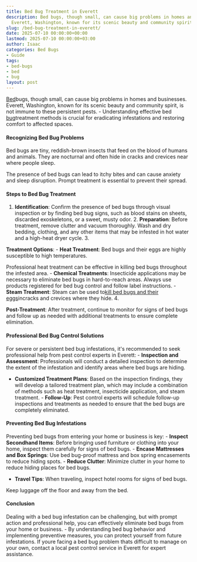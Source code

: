 ```yaml
---
title: Bed Bug Treatment in Everett
description: Bed bugs, though small, can cause big problems in homes and businesses.
  Everett, Washington, known for its scenic beauty and community spirit, is not immune...
slug: /bed-bug-treatment-in-everett/
date: 2025-07-10 00:00:00+00:00
lastmod: 2025-07-10 00:00:00+03:00
author: Isaac
categories: Bed Bugs
- Guide
tags:
- bed-bugs
- bed
- bug
layout: post
---
```

[Bed](https://pestpolicy.com/bed-bug-bites-vs-mosquito-bites/)bugs, though small, can cause big problems in homes and businesses. Everett, Washington, known for its scenic beauty and community spirit, is not immune to these persistent pests. - Understanding effective bed [bug](https://pestpolicy.com/bed-bug-bites-vs-other-bites/)treatment methods is crucial for eradicating infestations and restoring comfort to affected spaces.

####  Recognizing Bed Bug Problems

Bed bugs are tiny, reddish-brown insects that feed on the blood of humans and animals. They are nocturnal and often hide in cracks and crevices near where people sleep.

The presence of bed bugs can lead to itchy bites and can cause anxiety and sleep disruption. Prompt treatment is essential to prevent their spread.

####  Steps to Bed Bug Treatment

1. **Identification**: Confirm the presence of bed bugs through visual inspection or by finding bed bug signs, such as blood stains on sheets, discarded exoskeletons, or a sweet, musty odor. 2. **Preparation**: Before treatment, remove clutter and vacuum thoroughly. Wash and dry bedding, clothing, and any other items that may be infested in hot water and a high-heat dryer cycle. 3.

**Treatment Options**: - **Heat Treatment**: Bed bugs and their eggs are highly susceptible to high temperatures.

Professional heat treatment can be effective in killing bed bugs throughout the infested area. - **Chemical Treatments**: Insecticide applications may be necessary to eliminate bed bugs in hard-to-reach areas. Always use products registered for bed bug control and follow label instructions. - **Steam Treatment**: Steam can be used to[kill bed bugs and their eggs](https://pestpolicy.com/best-bed-bug-steamer/)incracks and crevices where they hide. 4.

**Post-Treatment**: After treatment, continue to monitor for signs of bed bugs and follow up as needed with additional treatments to ensure complete elimination.

####  Professional Bed Bug Control Solutions

For severe or persistent bed bug infestations, it's recommended to seek professional help from pest control experts in Everett: - **Inspection and Assessment**: Professionals will conduct a detailed inspection to determine the extent of the infestation and identify areas where bed bugs are hiding.

- **Customized Treatment Plans**: Based on the inspection findings, they will develop a tailored treatment plan, which may include a combination of methods such as heat treatment, insecticide application, and steam treatment. - **Follow-Up**: Pest control experts will schedule follow-up inspections and treatments as needed to ensure that the bed bugs are completely eliminated.

####  Preventing Bed Bug Infestations

Preventing bed bugs from entering your home or business is key: - **Inspect Secondhand Items**: Before bringing used furniture or clothing into your home, inspect them carefully for signs of bed bugs. - **Encase Mattresses and Box Springs**: Use bed bug-proof mattress and box spring encasements to reduce hiding spots. - **Reduce Clutter**: Minimize clutter in your home to reduce hiding places for bed bugs.

- **Travel Tips**: When traveling, inspect hotel rooms for signs of bed bugs.

Keep luggage off the floor and away from the bed.

####  Conclusion

Dealing with a bed bug infestation can be challenging, but with prompt action and professional help, you can effectively eliminate bed bugs from your home or business. - By understanding bed bug behavior and implementing preventive measures, you can protect yourself from future infestations. If youre facing a bed bug problem thats difficult to manage on your own, contact a local pest control service in Everett for expert assistance.